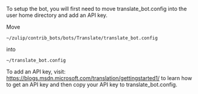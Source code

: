 To setup the bot, you will first need to move translate_bot.config into the user home directory and add an API key.

Move

```
~/zulip/contrib_bots/bots/Translate/translate_bot.config
```

into

```
~/translate_bot.config
```

To add an API key, visit:
https://blogs.msdn.microsoft.com/translation/gettingstarted1/
to learn how to get an API key and then copy your API key to translate_bot.config.
